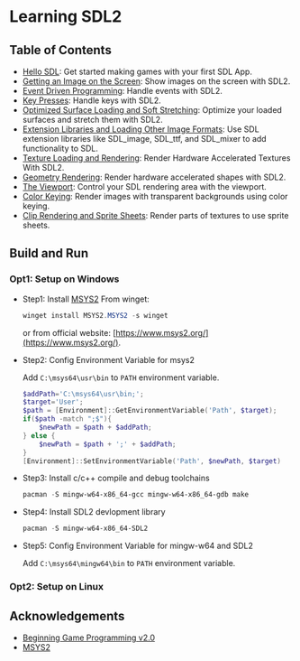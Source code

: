 # Learning SDL2

## Table of Contents
- [Hello SDL](./src/demo1/): Get started making games with your first SDL App.
- [Getting an Image on the Screen](./src/demo2/): Show images on the screen with SDL2.
- [Event Driven Programming](./src/demo3/): Handle events with SDL2.
- [Key Presses](./src/demo4/): Handle keys with SDL2.
- [Optimized Surface Loading and Soft Stretching](./src/demo5/): Optimize your loaded surfaces and stretch them with SDL2.
- [Extension Libraries and Loading Other Image Formats](./src/demo6/): Use SDL extension libraries like SDL_image, SDL_ttf, and SDL_mixer to add functionality to SDL.
- [Texture Loading and Rendering](./src/demo7/): Render Hardware Accelerated Textures With SDL2.
- [Geometry Rendering](./src/demo8/): Render hardware accelerated shapes with SDL2.
- [The Viewport](./src/demo9/): Control your SDL rendering area with the viewport.
- [Color Keying](./src/demo10/): Render images with transparent backgrounds using color keying.
- [Clip Rendering and Sprite Sheets](./src/demo11/): Render parts of textures to use sprite sheets.

## Build and Run
### Opt1: Setup on Windows
- Step1: Install [MSYS2](https://www.msys2.org/)
    From winget:
    ```powershell
    winget install MSYS2.MSYS2 -s winget
    ```
    or from official website: [https://www.msys2.org/](https://www.msys2.org/).
- Step2: Config Environment Variable for msys2
    
    Add `C:\msys64\usr\bin` to `PATH` environment variable.
    ```powershell
    $addPath='C:\msys64\usr\bin;';
    $target='User';
    $path = [Environment]::GetEnvironmentVariable('Path', $target);
    if($path -match ";$"){
        $newPath = $path + $addPath;
    } else { 
        $newPath = $path + ';' + $addPath;
    }
    [Environment]::SetEnvironmentVariable('Path', $newPath, $target)
    ```
- Step3: Install c/c++ compile and debug toolchains
    ```powershell
    pacman -S mingw-w64-x86_64-gcc mingw-w64-x86_64-gdb make
    ```
- Step4: Install SDL2 devlopment library
    ```powershell
    pacman -S mingw-w64-x86_64-SDL2
    ```
- Step5: Config Environment Variable for mingw-w64 and SDL2
    
    Add `C:\msys64\mingw64\bin` to `PATH` environment variable.
### Opt2: Setup on Linux

## Acknowledgements
- [Beginning Game Programming v2.0](https://lazyfoo.net/tutorials/SDL/index.php)
- [MSYS2](https://www.msys2.org/)